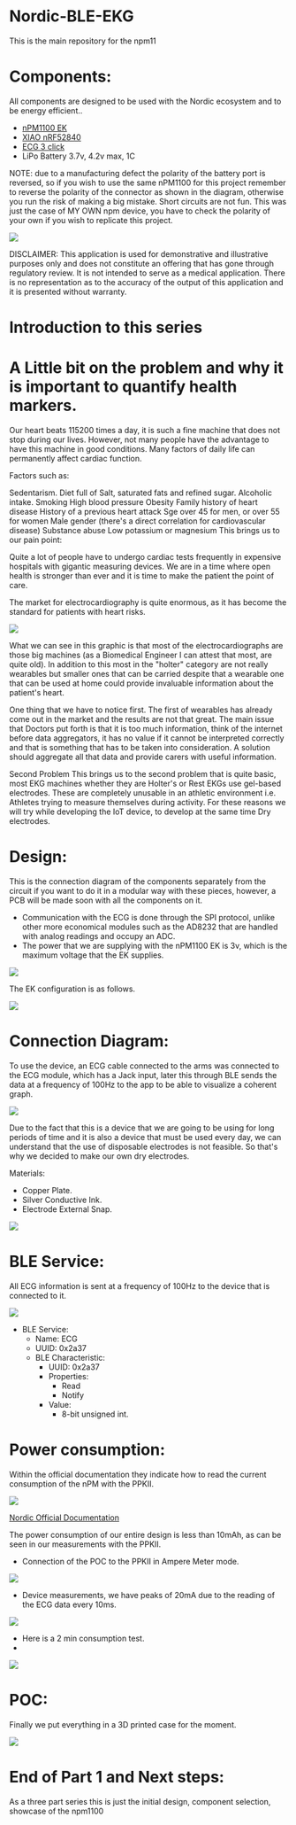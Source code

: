 # Nordic-BLE-EKG
 
This is the main repository for the npm11

# Components:

All components are designed to be used with the Nordic ecosystem and to be energy efficient..

- [nPM1100 EK](https://www.nordicsemi.com/Products/Development-hardware/nPM1100-EK)
- [XIAO nRF52840](https://www.seeedstudio.com/Seeed-XIAO-BLE-nRF52840-p-5201.html)
- [ECG 3 click](https://www.mikroe.com/ecg-3-click)
- LiPo Battery 3.7v, 4.2v max, 1C

NOTE: due to a manufacturing defect the polarity of the battery port is reversed, so if you wish to use the same nPM1100 for this project remember to reverse the polarity of the connector as shown in the diagram, otherwise you run the risk of making a big mistake. Short circuits are not fun. This was just the case of MY OWN npm device, you have to check the polarity of your own if you wish to replicate this project.

<img src="./Images/invert.png">

DISCLAIMER: This application is used for demonstrative and illustrative purposes only and does not constitute an offering that has gone through regulatory review. It is not intended to serve as a medical application. There is no representation as to the accuracy of the output of this application and it is presented without warranty.

# Introduction to this series


# A Little bit on the problem and why it is important to quantify health markers.

Our heart beats 115200 times a day, it is such a fine machine that does not stop during our lives. However, not many people have the advantage to have this machine in good conditions. Many factors of daily life can permanently affect cardiac function.

Factors such as:

Sedentarism.
Diet full of Salt, saturated fats and refined sugar.
Alcoholic intake.
Smoking
High blood pressure
Obesity
Family history of heart disease
History of a previous heart attack
Sge over 45 for men, or over 55 for women
Male gender (there's a direct correlation for cardiovascular disease)
Substance abuse
Low potassium or magnesium
This brings us to our pain point:

Quite a lot of people have to undergo cardiac tests frequently in expensive hospitals with gigantic measuring devices. We are in a time where open health is stronger than ever and it is time to make the patient the point of care.

The market for electrocardiography is quite enormous, as it has become the standard for patients with heart risks.

<img src="https://hackster.imgix.net/uploads/attachments/1311694/image_6HoGEtNXFh.png?auto=compress%2Cformat&w=740&h=555&fit=max">

What we can see in this graphic is that most of the electrocardiographs are those big machines (as a Biomedical Engineer I can attest that most, are quite old). In addition to this most in the "holter" category are not really wearables but smaller ones that can be carried despite that a wearable one that can be used at home could provide invaluable information about the patient's heart.

One thing that we have to notice first. The first of wearables has already come out in the market and the results are not that great. The main issue that Doctors put forth is that it is too much information, think of the internet before data aggregators, it has no value if it cannot be interpreted correctly and that is something that has to be taken into consideration. A solution should aggregate all that data and provide carers with useful information.

Second Problem
This brings us to the second problem that is quite basic, most EKG machines whether they are Holter's or Rest EKGs use gel-based electrodes. These are completely unusable in an athletic environment i.e. Athletes trying to measure themselves during activity. For these reasons we will try while developing the IoT device, to develop at the same time Dry electrodes.


# Design:

This is the connection diagram of the components separately from the circuit if you want to do it in a modular way with these pieces, however, a PCB will be made soon with all the components on it.

- Communication with the ECG is done through the SPI protocol, unlike other more economical modules such as the AD8232 that are handled with analog readings and occupy an ADC.
- The power that we are supplying with the nPM1100 EK is 3v, which is the maximum voltage that the EK supplies.

<img src="./Images/Design_bb.png">

The EK configuration is as follows.

<img src="./Images/EKconfig.png">

# Connection Diagram:

To use the device, an ECG cable connected to the arms was connected to the ECG module, which has a Jack input, later this through BLE sends the data at a frequency of 100Hz to the app to be able to visualize a coherent graph.

<img src="./Images/diagram.png">

Due to the fact that this is a device that we are going to be using for long periods of time and it is also a device that must be used every day, we can understand that the use of disposable electrodes is not feasible. So that's why we decided to make our own dry electrodes.

Materials:

- Copper Plate.
- Silver Conductive Ink.
- Electrode External Snap.

<img src="https://hackster.imgix.net/uploads/attachments/1253077/68747470733a2f2f692e6962622e636f2f684c5a384454422f32303231303133302d3230343031332e706e67.png?auto=compress%2Cformat&w=1280&h=960&fit=max">

# BLE Service:

All ECG information is sent at a frequency of 100Hz to the device that is connected to it.

<img src="./Images/ble.png">

- BLE Service:
  - Name: ECG
  - UUID: 0x2a37
  - BLE Characteristic:
    - UUID: 0x2a37
    - Properties:
      - Read
      - Notify
    - Value:
      - 8-bit unsigned int.

# Power consumption:

Within the official documentation they indicate how to read the current consumption of the nPM with the PPKII.

<img src="./Images/ppk-example.png">

[Nordic Official Documentation](https://infocenter.nordicsemi.com/index.jsp?topic=%2Fug_npm1100_ek%2FUG%2FnPM1100_EK%2Fppk2_current_measurement.html)

The power consumption of our entire design is less than 10mAh, as can be seen in our measurements with the PPKII.

- Connection of the POC to the PPKII in Ampere Meter mode.

<img src="./Images/ppk.jpg">

- Device measurements, we have peaks of 20mA due to the reading of the ECG data every 10ms.

<img src="./Images/ppk-20220315T223256.png">

- Here is a 2 min consumption test.
- 
<img src="./Images/2minTest.png">

# POC:

Finally we put everything in a 3D printed case for the moment.

<img src="./Images/20220316_235156.jpg">

# End of Part 1 and Next steps:

As a three part series this is just the initial design, component selection, showcase of the npm1100

